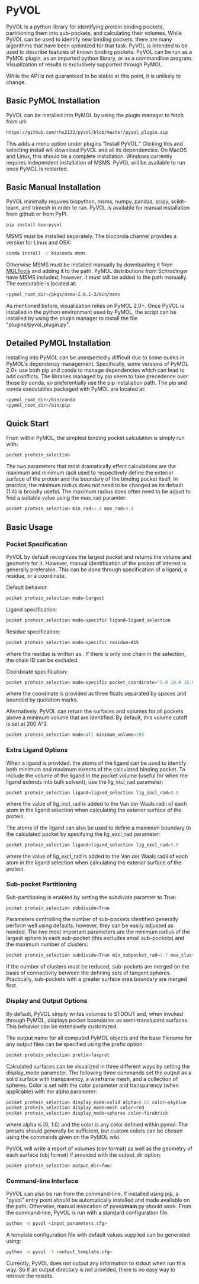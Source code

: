 # PyVOL

PyVOL is a python library for identifying protein binding pockets, partitioning them into sub-pockets, and calculating their volumes. While PyVOL can be used to identify new binding pockets, there are many algorithms that have been optimized for that task. PyVOL is intended to be used to describe features of known binding pockets. PyVOL can be run as a PyMOL plugin, as an imported python library, or as a commandline program. Visualization of results is exclusively supported through PyMOL.

While the API is not guaranteed to be stable at this point, it is unlikely to change.

## Basic PyMOL Installation
PyVOL can be installed into PyMOL by using the plugin manager to fetch from url:
```bash
https://github.com/rhs2132/pyvol/blob/master/pyvol_plugin.zip
```
This adds a menu option under plugins "Install PyVOL." Clicking this and selecting install will download PyVOL and all its dependencies. On MacOS and Linux, this should be a complete installation. Windows currently requires independent installation of MSMS. PyVOL will be available to run once PyMOL is restarted.

## Basic Manual Installation
PyVOL minimally requires biopython, msms, numpy, pandas, scipy, scikit-learn, and trimesh in order to run. PyVOL is available for manual installation from github or from PyPI.
```bash
pip install bio-pyvol
```
MSMS must be installed separately. The bioconda channel provides a version for Linux and OSX:
```bash
conda install -c bioconda msms

```
Otherwise MSMS must be installed manually by downloading it from [MGLTools](http://mgltools.scripps.edu/packages/MSMS/) and adding it to the path. PyMOL distributions from Schrodinger have MSMS included; however, it must still be added to the path manually. The executable is located at:
```bash
<pymol_root_dir>/pkgs/msms-2.6.1-2/bin/msms
```

As mentioned before, visualization relies on PyMOL 2.0+. Once PyVOL is installed in the python environment used by PyMOL, the script can be installed by using the plugin manager to install the file "plugins/pyvol_plugin.py".

## Detailed PyMOL Installation
Installing into PyMOL can be unexpectedly difficult due to some quirks in PyMOL's dependency management. Specifically, some versions of PyMOL 2.0+ use both pip and conda to manage dependencies which can lead to odd conflicts. The libraries managed by pip seem to take precedence over those by conda, so preferentially use the pip installation path. The pip and conda executables packaged with PyMOL are located at:
```bash
<pymol_root_dir>/bin/conda
<pymol_root_dir>/bin/pip
```

## Quick Start
From within PyMOL, the simplest binding pocket calculation is simply run with:
```python
pocket protein_selection
```
The two parameters that most dramatically effect calculations are the maximum and minimum radii used to respectively define the exterior surface of the protein and the boundary of the binding pocket itself. In practice, the minimum radius does not need to be changed as its default (1.4) is broadly useful. The maximum radius does often need to be adjust to find a suitable value using the max_rad paramter:
```python
pocket protein_selection min_rad=1.4 max_rad=3.4
```

## Basic Usage
### Pocket Specification
PyVOL by default recognizes the largest pocket and returns the volume and geometry for it. However, manual identification of the pocket of interest is generally preferable. This can be done through specification of a ligand, a residue, or a coordinate.

Default behavior:
```python
pocket protein_selection mode=largest
```
Ligand specification:
```python
pocket protein_selection mode=specific ligand=ligand_selection
```
Residue specification:
```python
pocket protein_selection mode=specific residue=A15
```
where the residue is written as <Chain><Residue number>. If there is only one chain in the selection, the chain ID can be excluded.

Coordinate specification:
```python
pocket protein_selection mode=specific pocket_coordinate="5.0 10.0 15.0"
```
where the coordinate is provided as three floats separated by spaces and bounded by quotation marks.

Alternatively, PyVOL can return the surfaces and volumes for all pockets above a minimum volume that are identified. By default, this volume cutoff is set at 200 A^3.
```python
pocket protein_selection mode=all minimum_volume=200
```

### Extra Ligand Options
When a ligand is provided, the atoms of the ligand can be used to identify both minimum and maximum extents of the calculated binding pocket. To include the volume of the ligand in the pocket volume (useful for when the ligand extends into bulk solvent), use the lig_incl_rad parameter:
```python
pocket protein_selection ligand=ligand_selection lig_incl_rad=0.0
```
where the value of lig_incl_rad is added to the Van der Waals radii of each atom in the ligand selection when calculating the exterior surface of the protein.

The atoms of the ligand can also be used to define a maximum boundary to the calculated pocket by specifying the lig_excl_rad parameter:
```python
pocket protein_selection ligand=ligand_selection lig_excl_rad=5.0
```
where the value of lig_excl_rad is added to the Van der Waals radii of each atom in the ligand selection when calculating the exterior surface of the protein.

### Sub-pocket Partitioning
Sub-partitioning is enabled by setting the subdivide paramter to True:
```python
pocket protein_selection subdivide=True
```

Parameters controlling the number of sub-pockets identified generally perform well using defaults; however, they can be easily adjusted as needed. The two most important parameters are the minimum radius of the largest sphere in each sub-pocket (this excludes small sub-pockets) and the maximum number of clusters:
```python
pocket protein_selection subdivide=True min_subpocket_rad=1.7 max_clusters=10
```
If the number of clusters must be reduced, sub-pockets are merged on the basis of connectivity between the defining sets of tangent spheres. Practically, sub-pockets with a greater surface area boundary are merged first.

### Display and Output Options
By default, PyVOL simply writes volumes to STDOUT and, when invoked through PyMOL, displays pocket boundaries as semi-translucent surfaces. This behavior can be extensively customized.

The output name for all computed PyMOL objects and the base filename for any output files can be specified using the prefix option:
```python
pocket protein_selection prefix=favprot
```

Calculated surfaces can be visualized in three different ways by setting the display_mode parameter. The following three commands set the output as a solid surface with transparency, a wireframe mesh, and a collection of spheres. Color is set with the color parameter and transparency (when applicable) with the alpha parameter:
```python
pocket protein_selection display_mode=solid alpha=0.85 color=skyblue
pocket protein_selection display_mode=mesh color=red
pocket protein_selection display_mode=spheres color=firebrick
```
where alpha is [0, 1.0] and the color is any color defined within pymol. The presets should generally be sufficient, but custom colors can be chosen using the commands given on the PyMOL wiki.

PyVOL will write a report of volumes (csv format) as well as the geometry of each surface (obj format) if provided with the output_dir option:
```python
pocket protein_selection output_dir=foo/
```

### Command-line Interface
PyVOL can also be run from the command-line. If installed using pip, a "pyvol" entry point should be automatically installed and made available on the path. Otherwise, manual invocation of pyvol/__main__.py should work. From the command-line, PyVOL is run with a standard configuration file.
```bash
python -m pyvol <input_parameters.cfg>
```
A template configuration file with default values supplied can be generated using:
```bash
python -m pyvol -t <output_template.cfg>
```
Currently, PyVOL does not output any information to stdout when run this way. So if an output directory is not provided, there is no easy way to retrieve the results.